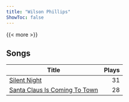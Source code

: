 ```yaml
---
title: "Wilson Phillips"
ShowToc: false
---
```


{{< more >}}

## Songs
Title | Plays 
----- | -----: 
[Silent Night](/songs/silent-night) | 31
[Santa Claus Is Coming To Town](/songs/santa-claus-is-coming-to-town) | 28

